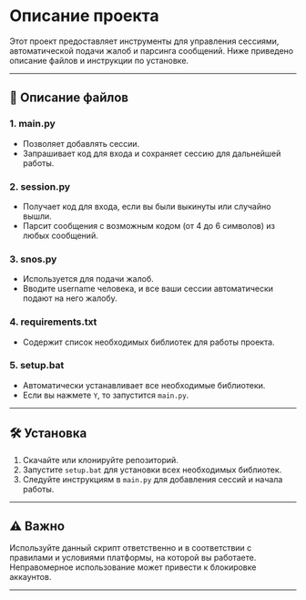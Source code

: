 # Описание проекта

Этот проект предоставляет инструменты для управления сессиями, автоматической подачи жалоб и парсинга сообщений. Ниже приведено описание файлов и инструкции по установке.

---

## 📂 Описание файлов

### 1. **main.py**
   - Позволяет добавлять сессии.
   - Запрашивает код для входа и сохраняет сессию для дальнейшей работы.

### 2. **session.py**
   - Получает код для входа, если вы были выкинуты или случайно вышли.
   - Парсит сообщения с возможным кодом (от 4 до 6 символов) из любых сообщений.

### 3. **snos.py**
   - Используется для подачи жалоб.
   - Вводите username человека, и все ваши сессии автоматически подают на него жалобу.

### 4. **requirements.txt**
   - Содержит список необходимых библиотек для работы проекта.

### 5. **setup.bat**
   - Автоматически устанавливает все необходимые библиотеки.
   - Если вы нажмете `Y`, то запустится `main.py`.

---

## 🛠️ Установка

1. Скачайте или клонируйте репозиторий.
2. Запустите `setup.bat` для установки всех необходимых библиотек.
3. Следуйте инструкциям в `main.py` для добавления сессий и начала работы.

---

## ⚠️ Важно

Используйте данный скрипт ответственно и в соответствии с правилами и условиями платформы, на которой вы работаете. Неправомерное использование может привести к блокировке аккаунтов.

---
